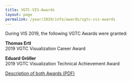 ```yaml
---
title: VGTC-VIS-Awards
layout: page
permalink: /year/2019/info/awards/vgtc-vis-awards
---
```


During VIS 2019, the following VGTC Awards were granted:

**Thomas Ertl**  
2019 VGTC Visualization Career Award
 
**Eduard Gröller**  
2019 VGTC Visualization Technical Achievement Award

[Description of both Awards (PDF)](/year/2019/assets/vgtcAwards2019.pdf)
